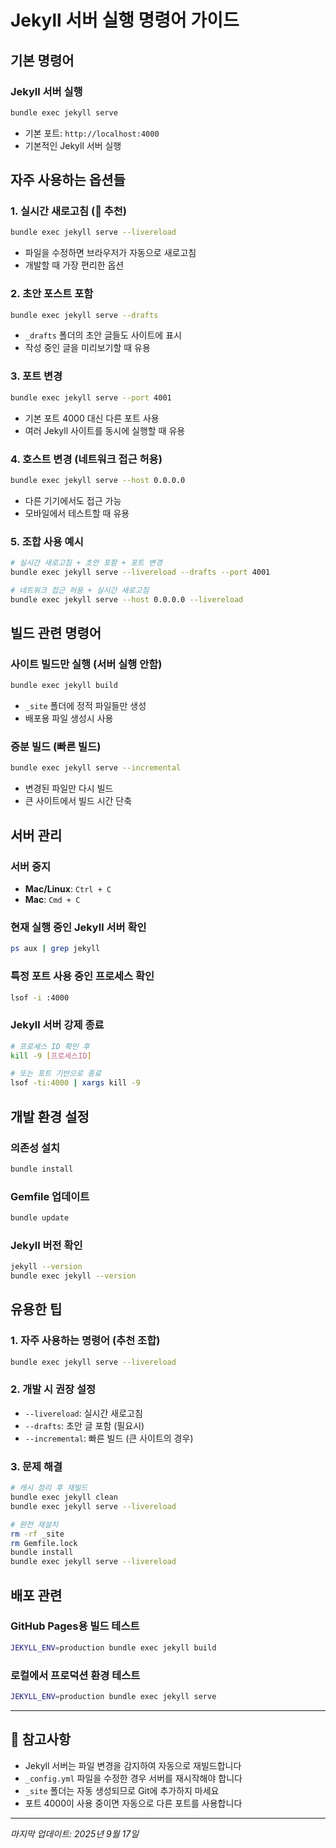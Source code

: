 # Jekyll 서버 실행 명령어 가이드

## 기본 명령어

### Jekyll 서버 실행
```bash
bundle exec jekyll serve
```
- 기본 포트: `http://localhost:4000`
- 기본적인 Jekyll 서버 실행

## 자주 사용하는 옵션들

### 1. 실시간 새로고침 (🌟 추천)
```bash
bundle exec jekyll serve --livereload
```
- 파일을 수정하면 브라우저가 자동으로 새로고침
- 개발할 때 가장 편리한 옵션

### 2. 초안 포스트 포함
```bash
bundle exec jekyll serve --drafts
```
- `_drafts` 폴더의 초안 글들도 사이트에 표시
- 작성 중인 글을 미리보기할 때 유용

### 3. 포트 변경
```bash
bundle exec jekyll serve --port 4001
```
- 기본 포트 4000 대신 다른 포트 사용
- 여러 Jekyll 사이트를 동시에 실행할 때 유용

### 4. 호스트 변경 (네트워크 접근 허용)
```bash
bundle exec jekyll serve --host 0.0.0.0
```
- 다른 기기에서도 접근 가능
- 모바일에서 테스트할 때 유용

### 5. 조합 사용 예시
```bash
# 실시간 새로고침 + 초안 포함 + 포트 변경
bundle exec jekyll serve --livereload --drafts --port 4001

# 네트워크 접근 허용 + 실시간 새로고침
bundle exec jekyll serve --host 0.0.0.0 --livereload
```

## 빌드 관련 명령어

### 사이트 빌드만 실행 (서버 실행 안함)
```bash
bundle exec jekyll build
```
- `_site` 폴더에 정적 파일들만 생성
- 배포용 파일 생성시 사용

### 증분 빌드 (빠른 빌드)
```bash
bundle exec jekyll serve --incremental
```
- 변경된 파일만 다시 빌드
- 큰 사이트에서 빌드 시간 단축

## 서버 관리

### 서버 중지
- **Mac/Linux**: `Ctrl + C`
- **Mac**: `Cmd + C`

### 현재 실행 중인 Jekyll 서버 확인
```bash
ps aux | grep jekyll
```

### 특정 포트 사용 중인 프로세스 확인
```bash
lsof -i :4000
```

### Jekyll 서버 강제 종료
```bash
# 프로세스 ID 확인 후
kill -9 [프로세스ID]

# 또는 포트 기반으로 종료
lsof -ti:4000 | xargs kill -9
```

## 개발 환경 설정

### 의존성 설치
```bash
bundle install
```

### Gemfile 업데이트
```bash
bundle update
```

### Jekyll 버전 확인
```bash
jekyll --version
bundle exec jekyll --version
```

## 유용한 팁

### 1. 자주 사용하는 명령어 (추천 조합)
```bash
bundle exec jekyll serve --livereload
```

### 2. 개발 시 권장 설정
- `--livereload`: 실시간 새로고침
- `--drafts`: 초안 글 포함 (필요시)
- `--incremental`: 빠른 빌드 (큰 사이트의 경우)

### 3. 문제 해결
```bash
# 캐시 정리 후 재빌드
bundle exec jekyll clean
bundle exec jekyll serve --livereload

# 완전 재설치
rm -rf _site
rm Gemfile.lock
bundle install
bundle exec jekyll serve --livereload
```

## 배포 관련

### GitHub Pages용 빌드 테스트
```bash
JEKYLL_ENV=production bundle exec jekyll build
```

### 로컬에서 프로덕션 환경 테스트
```bash
JEKYLL_ENV=production bundle exec jekyll serve
```

---

## 📝 참고사항

- Jekyll 서버는 파일 변경을 감지하여 자동으로 재빌드합니다
- `_config.yml` 파일을 수정한 경우 서버를 재시작해야 합니다
- `_site` 폴더는 자동 생성되므로 Git에 추가하지 마세요
- 포트 4000이 사용 중이면 자동으로 다른 포트를 사용합니다

---

*마지막 업데이트: 2025년 9월 17일*

